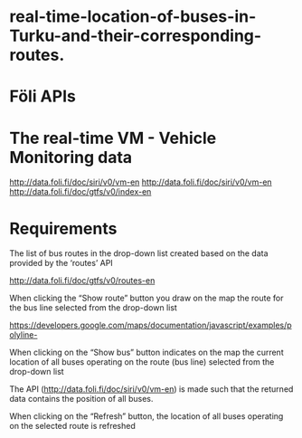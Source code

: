 # real-time-location-of-buses-in-Turku-and-their-corresponding-routes.
# Föli APIs
# The real-time VM - Vehicle Monitoring data
 http://data.foli.fi/doc/siri/v0/vm-en
 http://data.foli.fi/doc/siri/v0/vm-en
 http://data.foli.fi/doc/gtfs/v0/index-en



# Requirements

The list of bus routes in the drop-down list created based on the data provided by the ‘routes’ API

http://data.foli.fi/doc/gtfs/v0/routes-en

When clicking the “Show route” button you draw on the map the route for the bus line selected from the drop-down list 

https://developers.google.com/maps/documentation/javascript/examples/polyline-

When clicking on the “Show bus” button indicates on the map the current location of all buses operating on the route (bus line) selected from the drop-down list

The API (http://data.foli.fi/doc/siri/v0/vm-en) is made such that the returned data contains the position of all buses. 

When clicking on the “Refresh” button, the location of all buses operating on the selected route is refreshed

